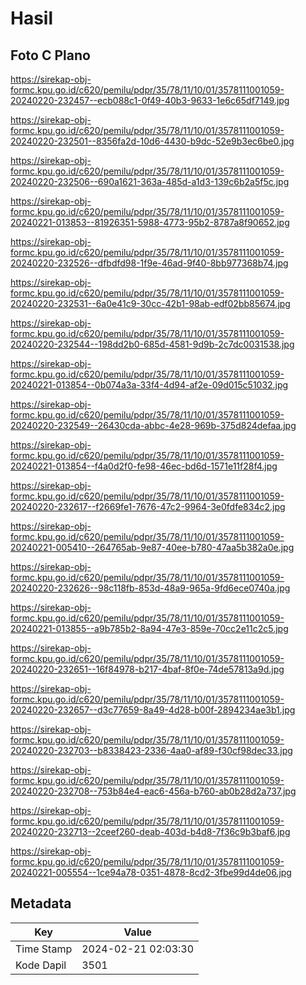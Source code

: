 # Hasil

## Foto C Plano

https://sirekap-obj-formc.kpu.go.id/c620/pemilu/pdpr/35/78/11/10/01/3578111001059-20240220-232457--ecb088c1-0f49-40b3-9633-1e6c65df7149.jpg

https://sirekap-obj-formc.kpu.go.id/c620/pemilu/pdpr/35/78/11/10/01/3578111001059-20240220-232501--8356fa2d-10d6-4430-b9dc-52e9b3ec6be0.jpg

https://sirekap-obj-formc.kpu.go.id/c620/pemilu/pdpr/35/78/11/10/01/3578111001059-20240220-232506--690a1621-363a-485d-a1d3-139c6b2a5f5c.jpg

https://sirekap-obj-formc.kpu.go.id/c620/pemilu/pdpr/35/78/11/10/01/3578111001059-20240221-013853--81926351-5988-4773-95b2-8787a8f90652.jpg

https://sirekap-obj-formc.kpu.go.id/c620/pemilu/pdpr/35/78/11/10/01/3578111001059-20240220-232526--dfbdfd98-1f9e-46ad-9f40-8bb977368b74.jpg

https://sirekap-obj-formc.kpu.go.id/c620/pemilu/pdpr/35/78/11/10/01/3578111001059-20240220-232531--6a0e41c9-30cc-42b1-98ab-edf02bb85674.jpg

https://sirekap-obj-formc.kpu.go.id/c620/pemilu/pdpr/35/78/11/10/01/3578111001059-20240220-232544--198dd2b0-685d-4581-9d9b-2c7dc0031538.jpg

https://sirekap-obj-formc.kpu.go.id/c620/pemilu/pdpr/35/78/11/10/01/3578111001059-20240221-013854--0b074a3a-33f4-4d94-af2e-09d015c51032.jpg

https://sirekap-obj-formc.kpu.go.id/c620/pemilu/pdpr/35/78/11/10/01/3578111001059-20240220-232549--26430cda-abbc-4e28-969b-375d824defaa.jpg

https://sirekap-obj-formc.kpu.go.id/c620/pemilu/pdpr/35/78/11/10/01/3578111001059-20240221-013854--f4a0d2f0-fe98-46ec-bd6d-1571e11f28f4.jpg

https://sirekap-obj-formc.kpu.go.id/c620/pemilu/pdpr/35/78/11/10/01/3578111001059-20240220-232617--f2669fe1-7676-47c2-9964-3e0fdfe834c2.jpg

https://sirekap-obj-formc.kpu.go.id/c620/pemilu/pdpr/35/78/11/10/01/3578111001059-20240221-005410--264765ab-9e87-40ee-b780-47aa5b382a0e.jpg

https://sirekap-obj-formc.kpu.go.id/c620/pemilu/pdpr/35/78/11/10/01/3578111001059-20240220-232626--98c118fb-853d-48a9-965a-9fd6ece0740a.jpg

https://sirekap-obj-formc.kpu.go.id/c620/pemilu/pdpr/35/78/11/10/01/3578111001059-20240221-013855--a9b785b2-8a94-47e3-859e-70cc2e11c2c5.jpg

https://sirekap-obj-formc.kpu.go.id/c620/pemilu/pdpr/35/78/11/10/01/3578111001059-20240220-232651--16f84978-b217-4baf-8f0e-74de57813a9d.jpg

https://sirekap-obj-formc.kpu.go.id/c620/pemilu/pdpr/35/78/11/10/01/3578111001059-20240220-232657--d3c77659-8a49-4d28-b00f-2894234ae3b1.jpg

https://sirekap-obj-formc.kpu.go.id/c620/pemilu/pdpr/35/78/11/10/01/3578111001059-20240220-232703--b8338423-2336-4aa0-af89-f30cf98dec33.jpg

https://sirekap-obj-formc.kpu.go.id/c620/pemilu/pdpr/35/78/11/10/01/3578111001059-20240220-232708--753b84e4-eac6-456a-b760-ab0b28d2a737.jpg

https://sirekap-obj-formc.kpu.go.id/c620/pemilu/pdpr/35/78/11/10/01/3578111001059-20240220-232713--2ceef260-deab-403d-b4d8-7f36c9b3baf6.jpg

https://sirekap-obj-formc.kpu.go.id/c620/pemilu/pdpr/35/78/11/10/01/3578111001059-20240221-005554--1ce94a78-0351-4878-8cd2-3fbe99d4de06.jpg


## Metadata

| Key        | Value               |
| ---------- | ------------------- |
| Time Stamp | 2024-02-21 02:03:30 |
| Kode Dapil | 3501                |



